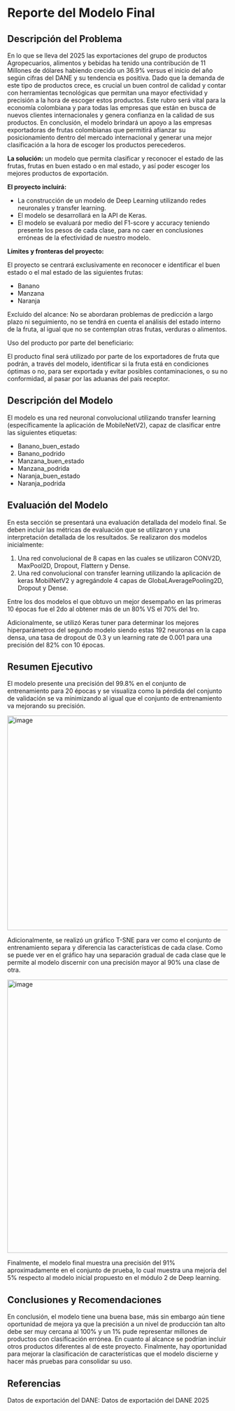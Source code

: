 # Reporte del Modelo Final

## Descripción del Problema

En lo que se lleva del 2025 las exportaciones del grupo de productos Agropecuarios, alimentos y bebidas ha tenido una contribución de 11 Millones de dólares habiendo crecido un 36.9% versus el inicio del año según cifras del DANE y su tendencia es positiva. Dado que la demanda de este tipo de productos crece, es crucial un buen control de calidad y contar con herramientas tecnológicas que permitan una mayor efectividad y precisión a la hora de escoger estos productos. Este rubro será vital para la economía colombiana y para todas las empresas que están en busca de nuevos clientes internacionales y genera confianza en la calidad de sus productos.
En conclusión, el modelo brindará un apoyo a las empresas exportadoras de frutas colombianas que permitirá afianzar su posicionamiento dentro del mercado internacional y generar una mejor clasificación a la hora de escoger los productos perecederos.

**La solución:** un modelo que permita clasificar y reconocer el estado de las frutas, frutas en buen estado o en mal estado, y así poder escoger los mejores productos de exportación.

**El proyecto incluirá:**

- La construcción de un modelo de Deep Learning utilizando redes neuronales y transfer learning.
- El modelo se desarrollará en la API de Keras.
- El modelo se evaluará por medio del F1-score y accuracy teniendo presente los pesos de cada clase, para no caer en conclusiones erróneas de la efectividad de nuestro modelo.
  
**Límites y fronteras del proyecto:**

El proyecto se centrará exclusivamente en reconocer e identificar el buen estado o el mal estado de las siguientes frutas:
- Banano
- Manzana
- Naranja

Excluido del alcance: No se abordaran problemas de predicción a largo plazo ni seguimiento, no se tendrá en cuenta el análisis del estado interno de la fruta, al igual que no se contemplan otras frutas, verduras o alimentos.

Uso del producto por parte del beneficiario:

El producto final será utilizado por parte de los exportadores de fruta que podrán, a través del modelo, identificar si la fruta está en condiciones óptimas o no, para ser exportada y evitar posibles contaminaciones, o su no conformidad, al pasar por las aduanas del país receptor.

## Descripción del Modelo

El modelo es una red neuronal convolucional utilizando transfer learning (específicamente la aplicación de MobileNetV2), capaz de clasificar entre las siguientes etiquetas:
- Banano_buen_estado
- Banano_podrido
- Manzana_buen_estado
- Manzana_podrida
- Naranja_buen_estado
- Naranja_podrida

## Evaluación del Modelo

En esta sección se presentará una evaluación detallada del modelo final. Se deben incluir las métricas de evaluación que se utilizaron y una interpretación detallada de los resultados.
Se realizaron dos modelos inicialmente:
1. Una red convolucional de 8 capas en las cuales se utilizaron CONV2D, MaxPool2D, Dropout, Flattern y Dense.
2. Una red convolucional con transfer learning utilizando la aplicación de keras MobilNetV2 y agregándole 4 capas de GlobaLAveragePooling2D, Dropout y Dense.

Entre los dos modelos el que obtuvo un mejor desempaño en las primeras 10 épocas fue el 2do al obtener más de un 80% VS el 70% del 1ro.

Adicionalmente, se utilizó Keras tuner para determinar los mejores hiperparámetros del segundo modelo siendo estas 192 neuronas en la capa densa, una tasa de dropout de 0.3 y un learning rate de 0.001 para una precisión del 82% con 10 épocas.

## Resumen Ejecutivo

El modelo presente una precisión del 99.8% en el conjunto de entrenamiento para 20 épocas y se visualiza como la pérdida del conjunto de validación se va minimizando al igual que el conjunto de entrenamiento va mejorando su precisión.

<img width="989" height="490" alt="image" src="https://github.com/user-attachments/assets/0bb4c2a4-e7ba-44dd-b9ff-1010a26edaa4" />

Adicionalmente, se realizó un gráfico T-SNE para ver como el conjunto de entrenamiento separa y diferencia las características de cada clase. Como se puede ver en el gráfico hay una separación gradual de cada clase que le permite al modelo discernir con una precisión mayor al 90% una clase de otra. 

<img width="853" height="624" alt="image" src="https://github.com/user-attachments/assets/eba974b2-b37d-44c3-8c5b-3a8030481ae6" />

Finalmente, el modelo final muestra una precisión del 91% aproximadamente en el conjunto de prueba, lo cual muestra una mejoría del 5% respecto al modelo inicial propuesto en el módulo 2 de Deep learning.

## Conclusiones y Recomendaciones

En conclusión, el modelo tiene una buena base, más sin embargo aún tiene oportunidad de mejora ya que la precisión a un nivel de producción tan alto debe ser muy cercana al 100% y un 1% pude representar millones de productos con clasificación errónea. En cuanto al alcance se podrían incluir otros productos diferentes al de este proyecto. Finalmente, hay oportunidad para mejorar la clasificación de características que el modelo discierne y hacer más pruebas para consolidar su uso. 

## Referencias

Datos de exportación del DANE: Datos de exportación del DANE 2025

